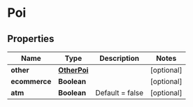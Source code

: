 
# Poi

## Properties
Name | Type | Description | Notes
------------ | ------------- | ------------- | -------------
**other** | [**OtherPoi**](OtherPoi.md) |  |  [optional]
**ecommerce** | **Boolean** |  |  [optional]
**atm** | **Boolean** | Default &#x3D; false |  [optional]



